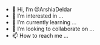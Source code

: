 - 👋 Hi, I’m @ArshiaDeldar
- 👀 I’m interested in ...
- 🌱 I’m currently learning ...
- 💞️ I’m looking to collaborate on ...
- 📫 How to reach me ...

<!---
ArshiaDeldar/ArshiaDeldar is a ✨ special ✨ repository because its `README.md` (this file) appears on your GitHub profile.
You can click the Preview link to take a look at your changes.
--->
